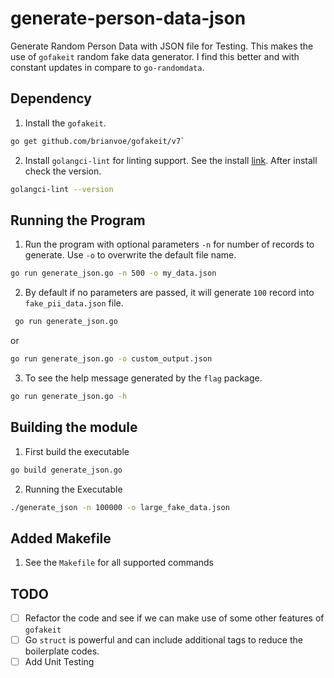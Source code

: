 # generate-person-data-json
Generate Random Person Data with JSON file for Testing. 
This makes the use of `gofakeit` random fake data generator. I find this better and with constant updates in compare to `go-randomdata`. 

## Dependency

1. Install the `gofakeit`.
```bash 
go get github.com/brianvoe/gofakeit/v7`
```
2. Install `golangci-lint` for linting support. See the install [link](https://golangci-lint.run/welcome/install/#local-installation). After install check the version.
```bash
golangci-lint --version
```
## Running the Program
1. Run the program with optional parameters `-n` for number of records to generate. Use `-o` to overwrite the default file name.
```bash
go run generate_json.go -n 500 -o my_data.json
```
2. By default if no parameters are passed, it will generate `100` record into `fake_pii_data.json` file.
```bash
 go run generate_json.go
```
or
```bash
go run generate_json.go -o custom_output.json
```
3. To see the help message generated by the `flag` package.
```bash
go run generate_json.go -h 
```

## Building the module
1. First build the executable
```bash
go build generate_json.go 
```
2. Running the Executable
```bash
./generate_json -n 100000 -o large_fake_data.json 
```

## Added Makefile
1. See the `Makefile` for all supported commands

## TODO
- [ ] Refactor the code and see if we can make use of some other features of `gofakeit`
- [ ] Go `struct` is powerful and can include additional tags to reduce the boilerplate codes.
- [ ] Add Unit Testing 